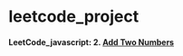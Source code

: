 # leetcode_project
#### LeetCode_javascript: 2. [Add Two Numbers](https://github.com/kikocoMurray/leetcode_project/issues/1)
